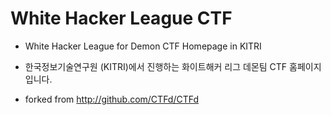 # White Hacker League CTF
 * White Hacker League for Demon CTF Homepage in KITRI
 * 한국정보기술연구원 (KITRI)에서 진행하는 화이트해커 리그 데몬팀 CTF 홈페이지입니다.

 * forked from http://github.com/CTFd/CTFd
